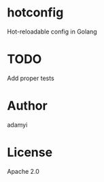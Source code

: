 # hotconfig

Hot-reloadable config in Golang

# TODO
Add proper tests

# Author
adamyi

# License
Apache 2.0
